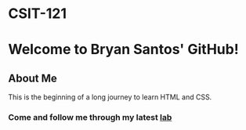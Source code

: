 # CSIT-121

<h1>Welcome to Bryan Santos' GitHub!</h1>
<h2>About Me</h2>
<p>
<p>This is the beginning of a long journey to learn HTML and CSS.</p>
<h3>Come and follow me through my latest <a href=https://bsantos03.github.io/CSIT-121/Lab01/>lab</a></h3>
